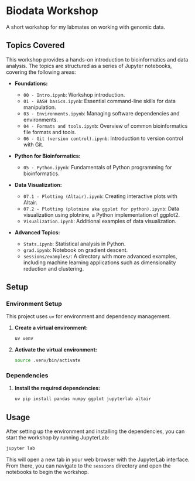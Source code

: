 # Biodata Workshop

A short workshop for my labmates on working with genomic data.

## Topics Covered

This workshop provides a hands-on introduction to bioinformatics and data analysis. The topics are structured as a series of Jupyter notebooks, covering the following areas:

*   **Foundations:**
    *   `00 - Intro.ipynb`: Workshop introduction.
    *   `01 - BASH basics.ipynb`: Essential command-line skills for data manipulation.
    *   `03 - Environments.ipynb`: Managing software dependencies and environments.
    *   `04 - Formats and tools.ipynb`: Overview of common bioinformatics file formats and tools.
    *   `06 - Git (version control).ipynb`: Introduction to version control with Git.

*   **Python for Bioinformatics:**
    *   `05 - Python.ipynb`: Fundamentals of Python programming for bioinformatics.

*   **Data Visualization:**
    *   `07.1 - Plotting (Altair).ipynb`: Creating interactive plots with Altair.
    *   `07.2 - Plotting (plotnine aka ggplot for python).ipynb`: Data visualization using plotnine, a Python implementation of ggplot2.
    *   `Visualization.ipynb`: Additional examples of data visualization.

*   **Advanced Topics:**
    *   `Stats.ipynb`: Statistical analysis in Python.
    *   `grad.ipynb`: Notebook on gradient descent.
    *   `sessions/examples/`: A directory with more advanced examples, including machine learning applications such as dimensionality reduction and clustering.

## Setup

### Environment Setup

This project uses `uv` for environment and dependency management.

1.  **Create a virtual environment:**
    ```bash
    uv venv
    ```

2.  **Activate the virtual environment:**
    ```bash
    source .venv/bin/activate
    ```

### Dependencies

1.  **Install the required dependencies:**
    ```bash
    uv pip install pandas numpy ggplot jupyterlab altair
    ```

## Usage

After setting up the environment and installing the dependencies, you can start the workshop by running JupyterLab:

```bash
jupyter lab
```

This will open a new tab in your web browser with the JupyterLab interface. From there, you can navigate to the `sessions` directory and open the notebooks to begin the workshop.